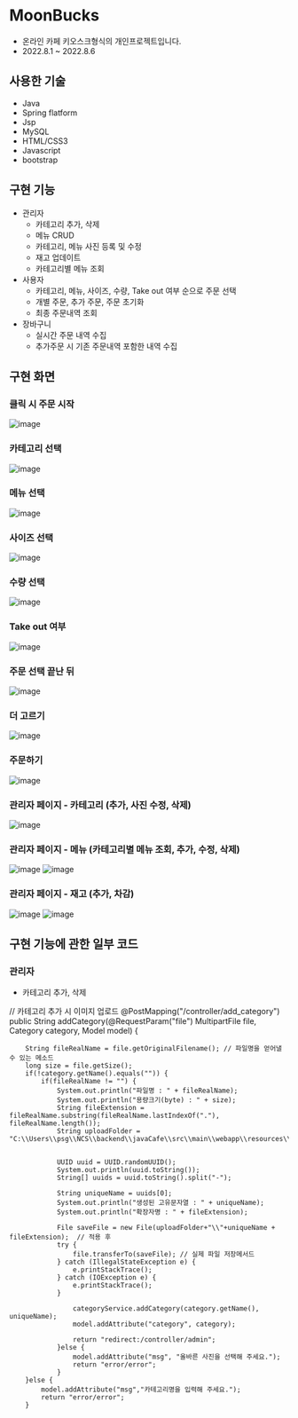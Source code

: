# MoonBucks
 + 온라인 카페 키오스크형식의 개인프로젝트입니다.
 + 2022.8.1 ~ 2022.8.6
## 사용한 기술
+ Java
+ Spring flatform
+ Jsp
+ MySQL
+ HTML/CSS3
+ Javascript
+ bootstrap

## 구현 기능
+ 관리자
  + 카테고리 추가, 삭제
  + 메뉴 CRUD
  + 카테고리, 메뉴 사진 등록 및 수정
  + 재고 업데이트
  + 카테고리별 메뉴 조회
+ 사용자
  + 카테고리, 메뉴, 사이즈, 수량, Take out 여부 순으로 주문 선택
  + 개별 주문, 추가 주문, 주문 초기화
  + 최종 주문내역 조회
+ 장바구니
  + 실시간 주문 내역 수집
  + 추가주문 시 기존 주문내역 포함한 내역 수집
  

## 구현 화면
  ### 클릭 시 주문 시작
  ![image](https://user-images.githubusercontent.com/103983349/184801519-c66bbb20-d026-4e54-a69a-274c91e31645.png)
  
  ### 카테고리 선택
  ![image](https://user-images.githubusercontent.com/103983349/184802269-08125871-bc71-412c-94e8-2874085e800f.png)

  ### 메뉴 선택
  ![image](https://user-images.githubusercontent.com/103983349/184802364-727b5bf9-9c0e-4295-8e4f-d201a47de58a.png)
  
  ### 사이즈 선택
  ![image](https://user-images.githubusercontent.com/103983349/184802401-2c237d6f-3daa-4780-a6ec-14b3a8b913da.png)

  ### 수량 선택
  ![image](https://user-images.githubusercontent.com/103983349/184803353-0e4c5515-9870-403b-a274-ebe926792ee4.png)
  
  ### Take out 여부
  ![image](https://user-images.githubusercontent.com/103983349/184803384-3b76f514-88db-4700-b78a-c7abb4bb5c3c.png)

  ### 주문 선택 끝난 뒤
  ![image](https://user-images.githubusercontent.com/103983349/184803434-655a8d56-f1aa-4989-acd6-b04c3617de22.png)
  
  ### 더 고르기
  ![image](https://user-images.githubusercontent.com/103983349/184803585-4dd265c5-269a-42ae-97cc-348ccf9a7e3c.png)

  ### 주문하기
  ![image](https://user-images.githubusercontent.com/103983349/184803644-052a3834-d3ae-4b29-86c5-2df2cc1de3da.png)

  ### 관리자 페이지 - 카테고리 (추가, 사진 수정, 삭제)
  ![image](https://user-images.githubusercontent.com/103983349/184803892-c8d2007f-6bad-4c01-a602-c33a986833d6.png)

  ### 관리자 페이지 - 메뉴 (카테고리별 메뉴 조회, 추가, 수정, 삭제)
  ![image](https://user-images.githubusercontent.com/103983349/184804045-919f45ef-6be2-478d-9e28-0264cc554a37.png)
  ![image](https://user-images.githubusercontent.com/103983349/184804058-a0a0d7f9-f7a4-4bab-b4bc-42405e1dcc96.png)
  
  ### 관리자 페이지 - 재고 (추가, 차감)
  ![image](https://user-images.githubusercontent.com/103983349/184804140-4fa39ba3-4f99-4635-989a-aaff3761b253.png)
  ![image](https://user-images.githubusercontent.com/103983349/184804932-69d4d4b7-be1c-46c6-baa8-7d41e9e43e2b.png)

  ## 구현 기능에 관한 일부 코드
  ### 관리자
  + 카테고리 추가, 삭제
 
  // 카테고리 추가 시 이미지 업로드
  @PostMapping("/controller/add_category")
 	public String addCategory(@RequestParam("file") MultipartFile file,
								Category category, Model model) {
		
		String fileRealName = file.getOriginalFilename(); // 파일명을 얻어낼 수 있는 메소드
		long size = file.getSize();
		if(!category.getName().equals("")) {
			if(fileRealName != "") {
				System.out.println("파일명 : " + fileRealName);
				System.out.println("용량크기(byte) : " + size);
				String fileExtension = fileRealName.substring(fileRealName.lastIndexOf("."), fileRealName.length());
				String uploadFolder = "C:\\Users\\psg\\NCS\\backend\\javaCafe\\src\\main\\webapp\\resources\\img\\category";


				UUID uuid = UUID.randomUUID();
				System.out.println(uuid.toString());
				String[] uuids = uuid.toString().split("-");

				String uniqueName = uuids[0];
				System.out.println("생성된 고유문자열 : " + uniqueName);
				System.out.println("확장자명 : " + fileExtension);

				File saveFile = new File(uploadFolder+"\\"+uniqueName + fileExtension);  // 적용 후
				try {
					file.transferTo(saveFile); // 실제 파일 저장메서드
				} catch (IllegalStateException e) {
					e.printStackTrace();
				} catch (IOException e) {
					e.printStackTrace();
				}
				
					categoryService.addCategory(category.getName(), uniqueName);
					model.addAttribute("category", category);
					
					return "redirect:/controller/admin";
				}else {
					model.addAttribute("msg", "올바른 사진을 선택해 주세요.");
					return "error/error";
				}
		}else {
			model.addAttribute("msg","카테고리명을 입력해 주세요.");
			return "error/error";
		}
  
  

  
